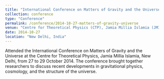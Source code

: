 ```yaml
---
title: "International Conference on Matters of Gravity and the Universe"
collection: conference
type: "Conference"
permalink: /conference/2014-10-27-matters-of-gravity-universe
venue: "Centre for Theoretical Physics (CTP), Jamia Millia Islamia (JMI)"
date: 2014-10-27
location: "New Delhi, India"
---
```


Attended the International Conference on Matters of Gravity and the Universe at the Centre for Theoretical Physics, Jamia Millia Islamia, New Delhi, from 27 to 29 October 2014. The conference brought together researchers to discuss recent developments in gravitational physics, cosmology, and the structure of the universe.
